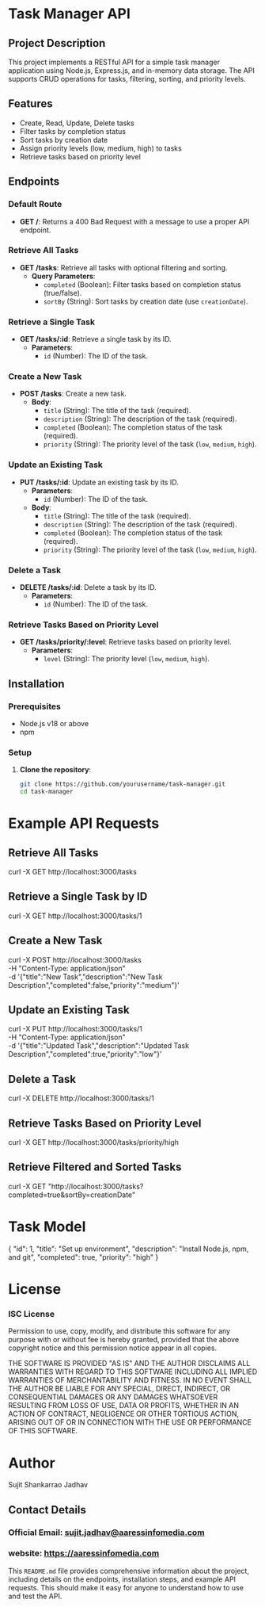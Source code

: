 # Task Manager API

## Project Description

This project implements a RESTful API for a simple task manager application using Node.js, Express.js, and in-memory data storage. The API supports CRUD operations for tasks, filtering, sorting, and priority levels.

## Features

- Create, Read, Update, Delete tasks
- Filter tasks by completion status
- Sort tasks by creation date
- Assign priority levels (low, medium, high) to tasks
- Retrieve tasks based on priority level

## Endpoints

### Default Route
- **GET /**: Returns a 400 Bad Request with a message to use a proper API endpoint.

### Retrieve All Tasks
- **GET /tasks**: Retrieve all tasks with optional filtering and sorting.
  - **Query Parameters**: 
    - `completed` (Boolean): Filter tasks based on completion status (true/false).
    - `sortBy` (String): Sort tasks by creation date (use `creationDate`).

### Retrieve a Single Task
- **GET /tasks/:id**: Retrieve a single task by its ID.
  - **Parameters**: 
    - `id` (Number): The ID of the task.

### Create a New Task
- **POST /tasks**: Create a new task.
  - **Body**: 
    - `title` (String): The title of the task (required).
    - `description` (String): The description of the task (required).
    - `completed` (Boolean): The completion status of the task (required).
    - `priority` (String): The priority level of the task (`low`, `medium`, `high`).

### Update an Existing Task
- **PUT /tasks/:id**: Update an existing task by its ID.
  - **Parameters**: 
    - `id` (Number): The ID of the task.
  - **Body**: 
    - `title` (String): The title of the task (required).
    - `description` (String): The description of the task (required).
    - `completed` (Boolean): The completion status of the task (required).
    - `priority` (String): The priority level of the task (`low`, `medium`, `high`).

### Delete a Task
- **DELETE /tasks/:id**: Delete a task by its ID.
  - **Parameters**: 
    - `id` (Number): The ID of the task.

### Retrieve Tasks Based on Priority Level
- **GET /tasks/priority/:level**: Retrieve tasks based on priority level.
  - **Parameters**: 
    - `level` (String): The priority level (`low`, `medium`, `high`).

## Installation

### Prerequisites

- Node.js v18 or above
- npm

### Setup

1. **Clone the repository**:
   ```bash
   git clone https://github.com/yourusername/task-manager.git
   cd task-manager


# Example API Requests

## Retrieve All Tasks

curl -X GET http://localhost:3000/tasks

## Retrieve a Single Task by ID

curl -X GET http://localhost:3000/tasks/1

## Create a New Task

curl -X POST http://localhost:3000/tasks \
 -H "Content-Type: application/json" \
 -d '{"title":"New Task","description":"New Task Description","completed":false,"priority":"medium"}'

## Update an Existing Task

curl -X PUT http://localhost:3000/tasks/1 \
 -H "Content-Type: application/json" \
 -d '{"title":"Updated Task","description":"Updated Task Description","completed":true,"priority":"low"}'

## Delete a Task

curl -X DELETE http://localhost:3000/tasks/1

## Retrieve Tasks Based on Priority Level

curl -X GET http://localhost:3000/tasks/priority/high

## Retrieve Filtered and Sorted Tasks

curl -X GET "http://localhost:3000/tasks?completed=true&sortBy=creationDate"

# Task Model

{
"id": 1,
"title": "Set up environment",
"description": "Install Node.js, npm, and git",
"completed": true,
"priority": "high"
}

# License

### ISC License

Permission to use, copy, modify, and distribute this software for any purpose with or without fee is hereby granted, provided that the above copyright notice and this permission notice appear in all copies.

THE SOFTWARE IS PROVIDED "AS IS" AND THE AUTHOR DISCLAIMS ALL WARRANTIES WITH REGARD TO THIS SOFTWARE INCLUDING ALL IMPLIED WARRANTIES OF MERCHANTABILITY AND FITNESS. IN NO EVENT SHALL THE AUTHOR BE LIABLE FOR ANY SPECIAL, DIRECT, INDIRECT, OR CONSEQUENTIAL DAMAGES OR ANY DAMAGES WHATSOEVER RESULTING FROM LOSS OF USE, DATA OR PROFITS, WHETHER IN AN ACTION OF CONTRACT, NEGLIGENCE OR OTHER TORTIOUS ACTION, ARISING OUT OF OR IN CONNECTION WITH THE USE OR PERFORMANCE OF THIS SOFTWARE.

# Author

Sujit Shankarrao Jadhav

## Contact Details

### Official Email: sujit.jadhav@aaressinfomedia.com

### website: https://aaressinfomedia.com

This `README.md` file provides comprehensive information about the project, including details on the endpoints, installation steps, and example API requests. This should make it easy for anyone to understand how to use and test the API.
